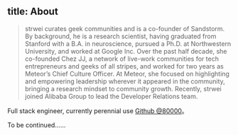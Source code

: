 title: About
---

> strwei curates geek communities and is a co-founder of Sandstorm. By background, he is a research scientist, having graduated from Stanford with a B.A. in neuroscience, pursued a Ph.D. at Northwestern University, and worked at Google Inc. Over the past half decade, she co-founded Chez JJ, a network of live-work communities for tech entrepreneurs and geeks of all stripes, and worked for two years as Meteor’s Chief Culture Officer. At Meteor, she focused on highlighting and empowering leadership wherever it appeared in the community, bringing a research mindset to community growth. Recently, strwei joined Alibaba Group to lead the Developer Relations team.

Full stack engineer, currently perennial use [Github @80000](https://github.com/80000v)。

To be continued……
